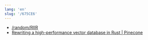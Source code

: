 ```yaml
---
lang: 'en'
slug: '/675CE6'
---
```


- [/random/RIIR](https://transitiontech.ca/random/RIIR)
- [Rewriting a high-performance vector database in Rust | Pinecone](https://www.pinecone.io/learn/rust-rewrite/)
